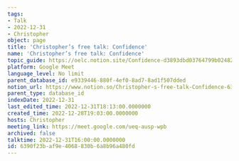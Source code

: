 ```yaml
---
tags:
- Talk
- 2022-12-31
- Christopher
object: page
title: 'Christopher’s free talk: Confidence'
name: 'Christopher’s free talk: Confidence'
topic_guide: https://oelc.notion.site/Confidence-d3893dbd03764799b02482c0b3783b08
platform: Google Meet
language_level: No limit
parent_database_id: e9339446-880f-4ef0-8ad7-8ad1f507dded
notion_url: https://www.notion.so/Christopher-s-free-talk-Confidence-6390f23baf9e4068830b6a8b96a480fd
parent_type: database_id
indexDate: 2022-12-31
last_edited_time: 2022-12-31T18:13:00.0000000
created_time: 2022-12-28T19:03:00.0000000
hosts: Christopher
meeting_link: https://meet.google.com/ueq-ausp-wpb
archived: false
talktime: 2022-12-31T16:00:00.0000000
id: 6390f23b-af9e-4068-830b-6a8b96a480fd
---
```




























